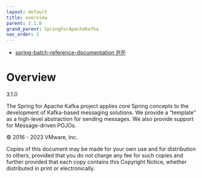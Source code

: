 ```yaml
---
layout: default
title: overview
parent: 3.1.0
grand_parent: SpringForApacheKafka
nav_order: 2
---
```


- [spring-batch-reference-documentation 원문](https://docs.spring.io/spring-batch/docs/current/reference/html/)

# Overview
3.1.0

The Spring for Apache Kafka project applies core Spring concepts to the development of Kafka-based messaging solutions. We provide a “template” as a high-level abstraction for sending messages. We also provide support for Message-driven POJOs.

© 2016 - 2023 VMware, Inc.

Copies of this document may be made for your own use and for distribution to others, provided that you do not charge any fee for such copies and further provided that each copy contains this Copyright Notice, whether distributed in print or electronically.